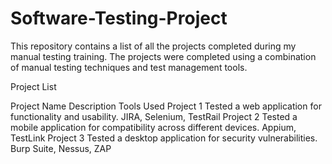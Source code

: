 # Software-Testing-Project

This repository contains a list of all the projects completed during my manual testing training. The projects were completed using a combination of manual testing techniques and test management tools.

Project List

Project Name	Description	Tools Used
Project 1	Tested a web application for functionality and usability.	JIRA, Selenium, TestRail
Project 2	Tested a mobile application for compatibility across different devices.	Appium, TestLink
Project 3	Tested a desktop application for security vulnerabilities.	Burp Suite, Nessus, ZAP
